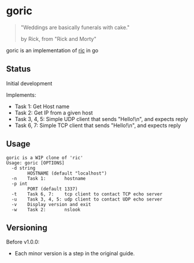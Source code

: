 # goric

> "Weddings are basically funerals with cake."
>
> by Rick, from "Rick and Morty"

goric is an implementation of [ric](https://github.com/cpmachado/ric) in go

## Status

Initial development

Implements:
- Task 1: Get Host name
- Task 2: Get IP from a given host
- Task 3, 4, 5: Simple UDP client that sends "Hello!\n", and expects reply
- Task 6, 7: Simple TCP client that sends "Hello!\n", and expects reply

## Usage

```text
goric is a WIP clone of 'ric'
Usage: goric [OPTIONS]
  -d string
    	HOSTNAME (default "localhost")
  -n	Task 1:       hostname
  -p int
    	PORT (default 1337)
  -t	Task 6, 7:    tcp client to contact TCP echo server
  -u	Task 3, 4, 5: udp client to contact UDP echo server
  -v	Display version and exit
  -w	Task 2:       nslook
```


## Versioning

Before v1.0.0:
- Each minor version is a step in the original guide.
